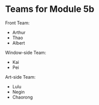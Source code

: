 # Teams for Module 5b

Front Team:
* Arthur
* Thao
* Albert

Window-side Team:
* Kai
* Pei

Art-side Team:
* Lulu
* Negin
* Chaorong
